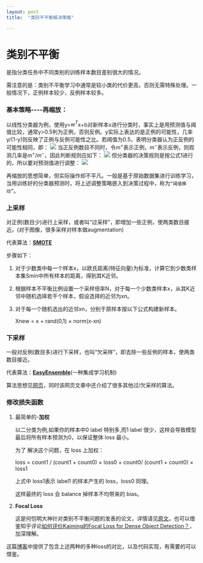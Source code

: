 ```yaml
---
layout: post
title:  "类别不平衡解决策略"

---
```


# 类别不平衡
是指分类任务中不同类别的训练样本数目差别很大的情况。

需注意的是：类别不平衡学习中通常是较小类的代价更高，否则无需特殊处理。一般情况下，正例样本较少，反例样本较多。

### 基本策略----**再缩放**：

以线性分类器为例，使用y=$w^T$x+b对新样本x进行分类时，事实上是用预测值与阈值比较，通常y>0.5判为正例，否则反例。y实际上表达的是正例的可能性，几率y/(1-y)则反映了正例与反例可能性之比。若阈值为0.5，表明分类器认为正反例的可能性相同，即：
![]({{site.url}}/images/CNN/unbalance1.png)
当正反例数目不同时，令$m^+$表示正例，$m^-$表示反例，则观测几率是$m^+$/$m^-$，因此判断规则应如下：
![]({{site.url}}/images/CNN/unbalance2.png)
但分类器的决策规则是按公式1进行的，所以要对预测值进行调整：
![]({{site.url}}/images/CNN/unbalance3.png)

再缩放的思想简单，但实际操作却不平凡。一般是基于原始数据集进行训练学习，当用训练好的分类器预测时，将上述调整策略嵌入到决策过程中，称为`“阈值移动”`。


### 上采样
对正例(数目少)进行上采样，或者叫“过采样”，即增加一些正例，使两类数目接近。(对于图像，很多采样对样本做augmentation)

代表算法：[**SMOTE**](https://www.jair.org/index.php/jair/article/view/10302)

步骤如下：

1. 对于少数类中每一个样本x，以欧氏距离(特征向量)为标准，计算它到少数类样本集Smin中所有样本的距离，得到其K近邻。

2. 根据样本不平衡比例设置一个采样倍率N，对于每一个少数类样本x，从其K近邻中随机选择若干个样本，假设选择的近邻为xn。

3. 对于每一个随机选出的近邻xn，分别于原样本按以下公式构建新样本。

	Xnew = x + rand(0,1) × norm(x-xn)


### 下采样
一般对反例(数目多)进行下采样，也叫“欠采样”，即去除一些反例的样本，使两类数目接近。

代表算法：[**EasyEnsemble**](https://ieeexplore.ieee.org/abstract/document/4717268/)(一种集成学习机制)

算法思想见[网页](http://lib.csdn.net/article/machinelearning/41294)，同时该网页文章中还介绍了很多其他过/欠采样的算法。

### 修改损失函数

1. 最简单的-**加权**

	以二分类为例,如果你的样本中0 label 特别多,而1 label 很少，这样会导致模型最后将所有样本预测为0，以保证整体 loss 最小。
	 
	为了 解决这个问题，在 loss 上加权：

	loss  = count1 / (count1 + count0) × loss0 + count0/ (count1 + count0) × loss1
	 
	上式中 loss1表示 label1 的样本产生的 loss，loss0 同理。
	 
	这样最终的 loss 会 balance 掉样本不均带来的 bias。

2. **Focal Loss**

	这是何恺明大神针对类别不平衡问题的发表的论文，详情请见[原文](https://arxiv.org/abs/1708.02002)。也可以借鉴知乎评论[如何评价Kaiming的Focal Loss for Dense Object Detection？](https://www.zhihu.com/question/63581984)，加深理解。

这篇[博客](https://blog.csdn.net/weixin_35653315/article/details/78327408)中提供了包含上述两种的多种loss的对比，以及代码实现，有需要的可以借鉴。